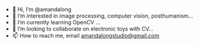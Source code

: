 - 👋 Hi, I’m @amandalong
- 👀 I’m interested in image processing, computer vision, posthumanism...
- 🌱 I’m currently learning OpenCV ...
- 💞️ I’m looking to collaborate on electronic toys with CV...
- 📫 How to reach me, email amandalongstudio@gmail.com

<!---
amandalong/amandalong is a ✨ special ✨ repository because its `README.md` (this file) appears on your GitHub profile.
You can click the Preview link to take a look at your changes.
--->
